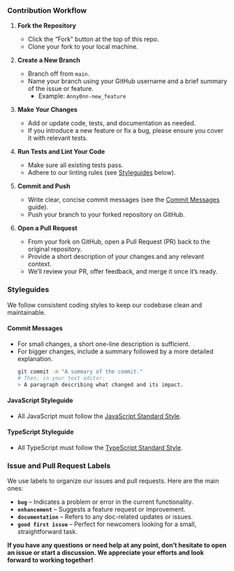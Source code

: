 ### Contribution Workflow

1. **Fork the Repository**

   - Click the “Fork” button at the top of this repo.
   - Clone your fork to your local machine.

2. **Create a New Branch**

   - Branch off from `main`.
   - Name your branch using your GitHub username and a brief summary of the issue or feature.
     - Example: `Anny0nn-new_feature`

3. **Make Your Changes**

   - Add or update code, tests, and documentation as needed.
   - If you introduce a new feature or fix a bug, please ensure you cover it with relevant tests.

4. **Run Tests and Lint Your Code**

   - Make sure all existing tests pass.
   - Adhere to our linting rules (see [Styleguides](#styleguides) below).

5. **Commit and Push**

   - Write clear, concise commit messages (see the [Commit Messages](#commit-messages) guide).
   - Push your branch to your forked repository on GitHub.

6. **Open a Pull Request**
   - From your fork on GitHub, open a Pull Request (PR) back to the original repository.
   - Provide a short description of your changes and any relevant context.
   - We’ll review your PR, offer feedback, and merge it once it’s ready.

### Styleguides

We follow consistent coding styles to keep our codebase clean and maintainable.

#### Commit Messages

- For small changes, a short one-line description is sufficient.
- For bigger changes, include a summary followed by a more detailed explanation.
  ```bash
  git commit -m "A summary of the commit."
  # Then, in your text editor:
  > A paragraph describing what changed and its impact.
  ```

#### JavaScript Styleguide

- All JavaScript must follow the [JavaScript Standard Style](https://standardjs.com/).

#### TypeScript Styleguide

- All TypeScript must follow the [TypeScript Standard Style](https://github.com/standard/ts-standard).

### Issue and Pull Request Labels

We use labels to organize our issues and pull requests. Here are the main ones:

- **`bug`** – Indicates a problem or error in the current functionality.
- **`enhancement`** – Suggests a feature request or improvement.
- **`documentation`** – Refers to any doc-related updates or issues.
- **`good first issue`** – Perfect for newcomers looking for a small, straightforward task.

**If you have any questions or need help at any point, don’t hesitate to open an issue or start a discussion. We appreciate your efforts and look forward to working together!**
